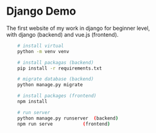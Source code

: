 # Django Demo
The first website of my work in django for beginner level,  
with django (backend) and vue.js (frontend).


```bash
	# install virtual
	python -m venv venv

	# install packagas (backend)
	pip install -r requirements.txt

	# migrate database (backend)
	python manage.py migrate

	# install packages (frontend)
	npm install

	# run server
	python manage.py runserver	(backend)
	npm run serve			(frontend)
```
